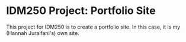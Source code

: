# IDM250 Project: Portfolio Site

This project for IDM250 is to create a portfolio site. In this case, it is my (Hannah Juraifani's) own site.

